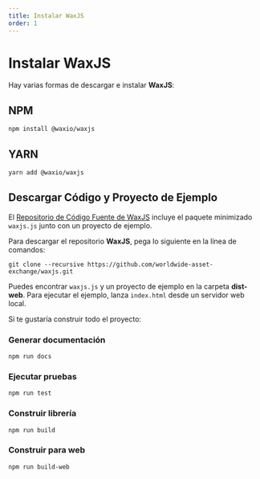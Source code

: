 ```yaml
---
title: Instalar WaxJS
order: 1
---
```


# Instalar WaxJS

Hay varias formas de descargar e instalar **WaxJS**:

## NPM

```bash
npm install @waxio/waxjs
```

## YARN

```bash
yarn add @waxio/waxjs
```

## Descargar Código y Proyecto de Ejemplo

El [Repositorio de Código Fuente de WaxJS](https://github.com/worldwide-asset-exchange/waxjs) incluye el paquete minimizado `waxjs.js` junto con un proyecto de ejemplo.

Para descargar el repositorio **WaxJS**, pega lo siguiente en la línea de comandos:

```
git clone --recursive https://github.com/worldwide-asset-exchange/waxjs.git
```

Puedes encontrar `waxjs.js` y un proyecto de ejemplo en la carpeta **dist-web**. Para ejecutar el ejemplo, lanza `index.html` desde un servidor web local.

Si te gustaría construir todo el proyecto:

### Generar documentación

``` 
npm run docs
```

### Ejecutar pruebas

``` 
npm run test 
```

### Construir librería

``` 
npm run build
```

### Construir para web 

``` 
npm run build-web
```
